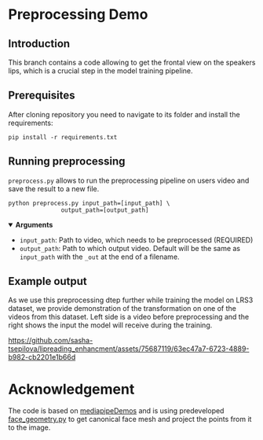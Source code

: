 # Preprocessing Demo
## Introduction
This branch contains a code allowing to get the frontal view on the speakers lips, which is a crucial step in the model training pipeline.  

## Prerequisites
After cloning repository you need to navigate to its folder and install the requirements:
```Shell
pip install -r requirements.txt
```

## Running preprocessing
`preprocess.py` allows to run the preprocessing pipeline on users video and save the result to a new file.
```Shell
python preprocess.py input_path=[input_path] \
               output_path=[output_path] 
```

<details open>
  <summary><strong>Arguments</strong></summary>

  - `input_path`: Path to video, which needs to be preprocessed (REQUIRED)
  - `output_path`: Path to which output video. Default will be the same as `input_path` with the `_out` at the end of a filename.
</details>

## Example output
As we use this preprocessing dtep further while training the model on LRS3 dataset, we provide demonstration of the transformation on one of the videos from this dataset. Left side is a video before preprocessing and the right shows the input the model will receive during the training.


https://github.com/sasha-tsepilova/lipreading_enhancment/assets/75687119/63ec47a7-6723-4889-b982-cb2201e1b66d




# Acknowledgement
The code is based on [mediapipeDemos](https://github.com/Rassibassi/mediapipeDemos) and is using predeveloped [face_geometry.py](./mediapipeDemos/custom/face_geometry.py) to get canonical face mesh and project the points from it to the image.
